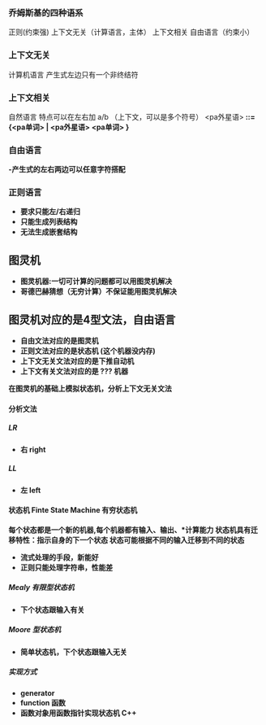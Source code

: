 
### 乔姆斯基的四种语系
 正则(约束强)
 上下文无关（计算语言，主体）
 上下文相关
 自由语言（约束小）
 ### 上下文无关
 计算机语言
 产生式左边只有一个非终结符
 ### 上下文相关
 自然语言
 特点可以在左右加 a/b （上下文，可以是多个符号）
 <a><pa外星语><b> ::=<a> {<pa单词>  | <pa外星语> <pa单词> } <b>

 ### 自由语言
  -产生式的左右两边可以任意字符搭配

 ### 正则语言
 - 要求只能左/右递归
 - 只能生成列表结构
 - 无法生成嵌套结构

 ## 图灵机
 - 图灵机器:一切可计算的问题都可以用图灵机解决
 - 哥德巴赫猜想（无穷计算）不保证能用图灵机解决
 ## 图灵机对应的是4型文法，自由语言
 - 自由文法对应的是图灵机
 - 正则文法对应的是状态机 (这个机器没内存)
 - 上下文无关文法对应的是下推自动机
 - 上下文有关文法对应的是 ??? 机器

 在图灵机的基础上模拟状态机，分析上下文无关文法

 #### 分析文法
 ##### LR
 - 右 right
 ##### LL
 - 左 left

 #### 状态机 Finte State Machine 有穷状态机
 每个状态都是一个新的机器,每个机器都有**输入**、**输出**、***计算能力**
 状态机具有迁移特性：指示自身的下一个状态
 状态可能根据不同的输入迁移到不同的状态
 - 流式处理的手段，新能好
 - 正则只能处理字符串，性能差
 ##### Mealy 有限型状态机
- 下个状态跟输入有关
 ##### Moore 型状态机
 - 简单状态机，下个状态跟输入无关

 ##### 实现方式
 - generator
 - function 函数
 - 函数对象用函数指针实现状态机 C++
